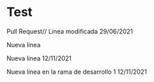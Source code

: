 
# Test

Pull Request// Linea modificada 29/06/2021

Nueva linea

Nueva linea 12/11/2021


Nueva linea en la rama de desarrollo 1 12/11/2021


